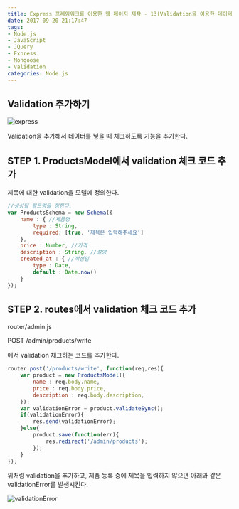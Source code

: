 ```yaml
---
title: Express 프레임워크를 이용한 웹 페이지 제작 - 13(Validation을 이용한 데이터 검증하기)
date: 2017-09-20 21:17:47
tags: 
- Node.js
- JavaScript
- JQuery
- Express
- Mongoose
- Validation
categories: Node.js
---
```


## **Validation 추가하기**

![express](/images/node.png)

Validation을 추가해서 데이터를 넣을 때 체크하도록 기능을 추가한다.

## STEP 1. ProductsModel에서 validation 체크 코드 추가

제목에 대한 validation을 모델에 정의한다.
```javascript
//생성될 필드명을 정한다.
var ProductsSchema = new Schema({
    name : { //제품명
        type : String,
        required: [true, '제목은 입력해주세요']
    },
    price : Number, //가격
    description : String, //설명
    created_at : { //작성일
        type : Date,
        default : Date.now()
    }
});
```

## STEP 2. routes에서 validation 체크 코드 추가

router/admin.js

POST /admin/products/write

에서 validation 체크하는 코드를 추가한다.

```javascript
router.post('/products/write', function(req,res){
    var product = new ProductsModel({
        name : req.body.name,
        price : req.body.price,
        description : req.body.description,
    });
    var validationError = product.validateSync();
    if(validationError){
        res.send(validationError);
    }else{
        product.save(function(err){
            res.redirect('/admin/products');
        });
    }
});

```

위처럼 validation을 추가하고, 제품 등록 중에 제목을 입력하지 않으면
아래와 같은 validationError를 발생시킨다.

![validationError](/images/validatorError.png)

